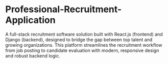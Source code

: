# Professional-Recruitment-Application
A full-stack recruitment software solution built with React.js (frontend) and Django (backend), designed to bridge the gap between top talent and growing organizations. This platform streamlines the recruitment workflow from job posting to candidate evaluation with modern, responsive design and robust backend logic.
